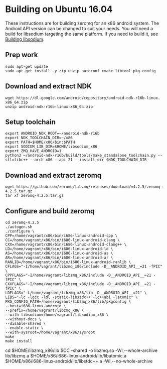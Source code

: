 # Building on Ubuntu 16.04
These instructions are for building zeromq for an x86 android system. The Android API version can be changed to suit your needs.
You will need a build for libsodium targeting the same platform. If you need to build it, see [Building libsodium](https://github.com/mikelodder7/android-building/tree/master/x86/libsodium).

## Prep work
```
sudo apt-get update
sudo apt-get install -y zip unzip autoconf cmake libtool pkg-config
```

## Download and extract NDK
```
wget https://dl.google.com/android/repository/android-ndk-r16b-linux-x86_64.zip
unzip android-ndk-r16b-linux-x86_64.zip
```

## Setup toolchain
```
export ANDROID_NDK_ROOT=~/android-ndk-r16b
export NDK_TOOLCHAIN_DIR=~/x86
export PATH=$HOME/x86/bin:$PATH
export SODIUM_LIB_DIR=$HOME/libsodium_x86
export ZMQ_HAVE_ANDROID=1
python3 ~/android-ndk-r16b/build/tools/make_standalone_toolchain.py --stl=libc++ --arch x86 --api 21 --install-dir $NDK_TOOLCHAIN_DIR
```

## Download and extract zeromq
```
wget https://github.com/zeromq/libzmq/releases/download/v4.2.5/zeromq-4.2.5.tar.gz
tar xf zeromq-4.2.5.tar.gz
```

## Configure and build zeromq
```
cd zeromq-4.2.5
./autogen.sh
./configure \
CPP=/home/vagrant/x86/bin/i686-linux-android-cpp \
CC=/home/vagrant/x86/bin/i686-linux-android-clang \
CXX=/home/vagrant/x86/bin/i686-linux-android-clang++ \
LD=/home/vagrant/x86/bin/i686-linux-android-ld \
AS=/home/vagrant/x86/bin/i686-linux-android-as \
AR=/home/vagrant/x86/bin/i686-linux-android-ar \
RANLIB=/home/vagrant/x86/bin/i686-linux-android-ranlib \
CFLAGS="-I/home/vagrant/libzmq_x86/include -D__ANDROID_API__=21 -fPIC" \
CPPFLAGS="-I/home/vagrant/libzmq_x86/include -D__ANDROID_API__=21 -fPIC" \
CXXFLAGS="-I/home/vagrant/libzmq_x86/include -D__ANDROID_API__=21 -fPIC" \
LDFLAGS="-L/home/vagrant/libzmq_x86/lib -D__ANDROID_API__=21" \
LIBS="-lc -lgcc -ldl -static-libstdc++ -lc++abi -latomic" \
PKG_CONFIG_PATH=/home/vagrant/libzmq_x86/lib/pkgconfig \
--host=i686-linux-android \
--prefix=/home/vagrant/libzmq_x86 \
--with-libsodium=/home/vagrant/libsodium_x86 \
--without-docs \
--disable-shared \
--enable-static \
--with-sysroot=/home/vagrant/x86/sysroot
make
make install
```

cd $HOME/libzmq_x86/lib
$CC -shared -o libzmq.so -Wl,--whole-archive lib/libzmq.a $HOME/x86/i686-linux-android/lib/libatomic.a $HOME/x86/i686-linux-android/lib/libstdc++.a -Wl,--no-whole-archive
